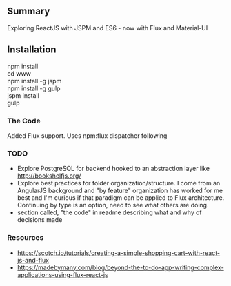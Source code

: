 ## Summary
Exploring ReactJS with JSPM and ES6 - now with Flux and Material-UI

## Installation
npm install  
cd www  
npm install -g jspm  
npm install -g gulp  
jspm install  
gulp

### The Code
Added Flux support. Uses npm:flux dispatcher following

### TODO
* Explore PostgreSQL for backend hooked to an abstraction layer like http://bookshelfjs.org/
* Explore best practices for folder organization/structure. I come from an AngularJS background and "by feature" organization has worked for me best and I'm curious if that paradigm can be applied to Flux architecture. Continuing by type is an option, need to see what others are doing.
* section called, "the code" in readme describing what and why of decisions made

### Resources
* https://scotch.io/tutorials/creating-a-simple-shopping-cart-with-react-js-and-flux
* https://madebymany.com/blog/beyond-the-to-do-app-writing-complex-applications-using-flux-react-js
